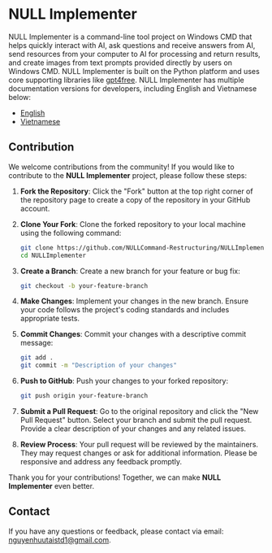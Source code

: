 # NULL Implementer

NULL Implementer is a command-line tool project on Windows CMD that helps quickly interact with AI, ask questions and receive answers from AI, send resources from your computer to AI for processing and return results, and create images from text prompts provided directly by users on Windows CMD. NULL Implementer is built on the Python platform and uses core supporting libraries like [gpt4free](https://github.com/xtekky/gpt4free). NULL Implementer has multiple documentation versions for developers, including English and Vietnamese below:

- [English](docs/en/README.md)
- [Vietnamese](docs/vi/README.md)

## Contribution

We welcome contributions from the community! If you would like to contribute to the **NULL Implementer** project, please follow these steps:

1. **Fork the Repository**: Click the "Fork" button at the top right corner of the repository page to create a copy of the repository in your GitHub account.

2. **Clone Your Fork**: Clone the forked repository to your local machine using the following command:

    ```bash
    git clone https://github.com/NULLCommand-Restructuring/NULLImplementer.git
    cd NULLImplementer
    ```

3. **Create a Branch**: Create a new branch for your feature or bug fix:

    ```bash
    git checkout -b your-feature-branch
    ```

4. **Make Changes**: Implement your changes in the new branch. Ensure your code follows the project's coding standards and includes appropriate tests.

5. **Commit Changes**: Commit your changes with a descriptive commit message:

    ```bash
    git add .
    git commit -m "Description of your changes"
    ```

6. **Push to GitHub**: Push your changes to your forked repository:

    ```bash
    git push origin your-feature-branch
    ```

7. **Submit a Pull Request**: Go to the original repository and click the "New Pull Request" button. Select your branch and submit the pull request. Provide a clear description of your changes and any related issues.

8. **Review Process**: Your pull request will be reviewed by the maintainers. They may request changes or ask for additional information. Please be responsive and address any feedback promptly.

Thank you for your contributions! Together, we can make **NULL Implementer** even better.

## Contact

If you have any questions or feedback, please contact via email: nguyenhuutaistd1@gmail.com.

